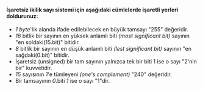 #### İşaretsiz ikilik sayı sistemi için aşağıdaki cümlelerde işaretli yerleri doldurunuz:

* _1 byte_'lık alanda ifade edilebilecek en büyük tamsayı "255" değeridir.
* _16_ bitlik bir sayının en yüksek anlamlı biti _(most significant bit)_ sayının "en soldaki(15.bit)" bitidir.
* _8_ bitlik bir sayının en düşük anlamlı biti _(lest significant bit)_ sayının "en sağdaki(0.bit)" bitidir.
* İşaretsiz (unsigned) bir tam sayının yalnızca tek bir biti 1 ise o sayı "2'nin bir" kuvvetidir.
* _15_ sayısının _1_'e tümleyeni _(one's complement)_  "240" değeridir.
* Bir tamsayının _0_.biti _1_ ise o sayı "1"dir.
